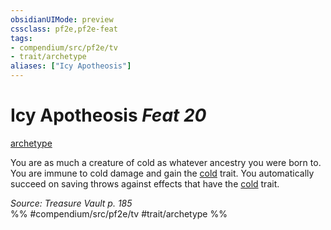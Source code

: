 ```yaml
---
obsidianUIMode: preview
cssclass: pf2e,pf2e-feat
tags:
- compendium/src/pf2e/tv
- trait/archetype
aliases: ["Icy Apotheosis"]
---
```

# Icy Apotheosis  *Feat 20*  
[archetype](rules/traits/archetype.md "Archetype Feat Trait")  


You are as much a creature of cold as whatever ancestry you were born to. You are immune to cold damage and gain the [cold](rules/traits/cold.md "Cold Energy & Element Trait") trait. You automatically succeed on saving throws against effects that have the [cold](rules/traits/cold.md "Cold Energy & Element Trait") trait.

*Source: Treasure Vault p. 185*  
%% #compendium/src/pf2e/tv #trait/archetype %%